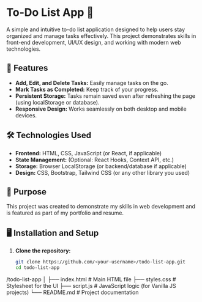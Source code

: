 
# To-Do List App 📝

A simple and intuitive to-do list application designed to help users stay organized and manage tasks effectively. This project demonstrates skills in front-end development, UI/UX design, and working with modern web technologies.

## 🚀 Features
- **Add, Edit, and Delete Tasks:** Easily manage tasks on the go.
- **Mark Tasks as Completed:** Keep track of your progress.
- **Persistent Storage:** Tasks remain saved even after refreshing the page (using localStorage or database).
- **Responsive Design:** Works seamlessly on both desktop and mobile devices.

## 🛠️ Technologies Used
- **Frontend:** HTML, CSS, JavaScript (or React, if applicable)
- **State Management:** (Optional: React Hooks, Context API, etc.)
- **Storage:** Browser LocalStorage (or backend/database if applicable)
- **Design:** CSS, Bootstrap, Tailwind CSS (or any other library you used)

## 🎯 Purpose
This project was created to demonstrate my skills in web development and is featured as part of my portfolio and resume.

## 🖥️ Installation and Setup

1. **Clone the repository:**
   ```bash
   git clone https://github.com/<your-username>/todo-list-app.git
   cd todo-list-app

/todo-list-app
│
├── index.html       # Main HTML file
├── styles.css       # Stylesheet for the UI
├── script.js        # JavaScript logic (for Vanilla JS projects)
└── README.md        # Project documentation

